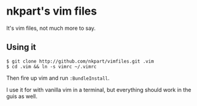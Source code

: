 nkpart's vim files
==================

It's vim files, not much more to say.

Using it
--------

    $ git clone http://github.com/nkpart/vimfiles.git .vim
    $ cd .vim && ln -s vimrc ~/.vimrc

Then fire up vim and run `:BundleInstall`.

I use it for with vanilla vim in a terminal, but everything should work in the guis as well.

